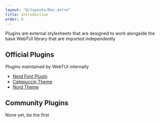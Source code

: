 ```yaml
---
layout: "@/layouts/Doc.astro"
title: Introduction
order: 0
---
```


Plugins are external stylesheets that are designed to work alongside the base WebTUI library that are imported independently

## Official Plugins

Plugins maintained by WebTUI internally

- [Nerd Font Plugin](/plugins/plugin-nf)
- [Catppuccin Theme](/plugins/theme-catppuccin)
- [Nord Theme](/plugins/theme-nord)

## Community Plugins

None yet, be the first
